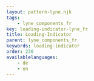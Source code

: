 ```yaml
---
layout: pattern-lyne.njk
tags: 
    - lyne_components_fr
key: loading-indicator-lyne_fr
title: Loading-Indicator
parent: lyne_components_fr
keywords: loading-indicator
order: 230
availablelanguages: 
    - de
    - en
---
```

